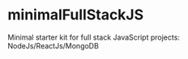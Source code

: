 # minimalFullStackJS
Minimal starter kit for full stack JavaScript projects: NodeJs/ReactJs/MongoDB
